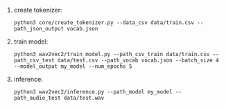 
1. create tokenizer:
    
    `python3 core/create_tokenizer.py --data_csv data/train.csv --path_json_output vocab.json`

2. train model:

   `python3 wav2vec2/train_model.py --path_csv_train data/train.csv --path_csv_test data/test.csv --path_vocab vocab.json --batch_size 4 --model_output my_model --num_epochs 5`

3. inference:

   `python3 wav2vec2/inference.py --path_model my_model --path_audio_test data/test.wav`
